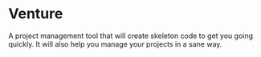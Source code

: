 # Venture

A project management tool that will create skeleton code to get you going
quickly.  It will also help you manage your projects in a sane way.
